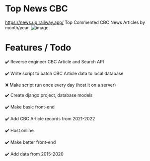 # Top News CBC
https://news.up.railway.app/ Top Commented CBC News Articles by month/year.
![image](https://user-images.githubusercontent.com/21085160/165142093-6bd823a5-1b2d-4b17-8760-4f085f7eb8ea.png)


# Features / Todo

✔️ Reverse engineer CBC Article and Search API

✔️ Write script to batch CBC Article data to local database

❌ Make script run once every day (host it on a server)

✔️ Create django project, database models

✔️ Make basic front-end

✔️ Add CBC Article records from 2021-2022

✔️ Host online

✔️ Make better front-end

✔️ Add data from 2015-2020
